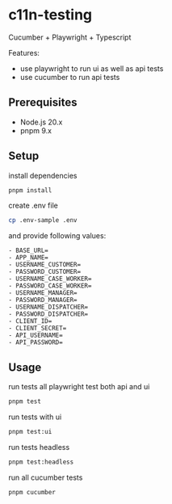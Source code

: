 # c11n-testing

Cucumber + Playwright + Typescript

Features:

- use playwright to run ui as well as api tests
- use cucumber to run api tests

## Prerequisites

- Node.js 20.x
- pnpm 9.x

## Setup

install dependencies

```bash
pnpm install
```

create .env file

```bash
cp .env-sample .env
```

and provide following values:

```dotenv
- BASE_URL=
- APP_NAME=
- USERNAME_CUSTOMER=
- PASSWORD_CUSTOMER=
- USERNAME_CASE_WORKER=
- PASSWORD_CASE_WORKER=
- USERNAME_MANAGER=
- PASSWORD_MANAGER=
- USERNAME_DISPATCHER=
- PASSWORD_DISPATCHER=
- CLIENT_ID=
- CLIENT_SECRET=
- API_USERNAME=
- API_PASSWORD=
```

## Usage

run tests all playwright test both api and ui

```bash
pnpm test
```

run tests with ui

```bash
pnpm test:ui
```

run tests headless

```bash
pnpm test:headless
```

run all cucumber tests

```bash
pnpm cucumber
```
